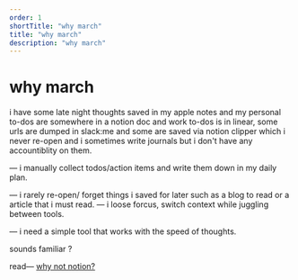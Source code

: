```yaml
---
order: 1
shortTitle: "why march"
title: "why march"
description: "why march"
---
```


# why march

i have some late night thoughts saved in my apple notes and my personal to-dos are somewhere in a notion doc and work to-dos is in linear, some urls are dumped in slack:me and some are saved via notion clipper which i never re-open and i sometimes write journals but i don't have any accountiblity on them.

— i manually collect todos/action items and write them down in my daily plan.

— i rarely re-open/ forget things i saved for later such as a blog to read or a article that i must read.
— i loose forcus, switch context while juggling between tools.

— i need a simple tool that works with the speed of thoughts.

sounds familiar ?
 

read— [why not notion?](https://blog.march.cat/post/why-not-notion)
